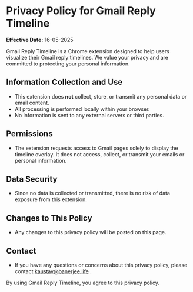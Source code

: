 # Privacy Policy for Gmail Reply Timeline

**Effective Date:** 16-05-2025

Gmail Reply Timeline is a Chrome extension designed to help users visualize their Gmail reply timelines. We value your privacy and are committed to protecting your personal information.

## Information Collection and Use
- This extension does **not** collect, store, or transmit any personal data or email content.
- All processing is performed locally within your browser.
- No information is sent to any external servers or third parties.

## Permissions
- The extension requests access to Gmail pages solely to display the timeline overlay. It does not access, collect, or transmit your emails or personal information.

## Data Security
- Since no data is collected or transmitted, there is no risk of data exposure from this extension.

## Changes to This Policy
- Any changes to this privacy policy will be posted on this page.

## Contact
- If you have any questions or concerns about this privacy policy, please contact kaustav@banerjee.life .

By using Gmail Reply Timeline, you agree to this privacy policy. 